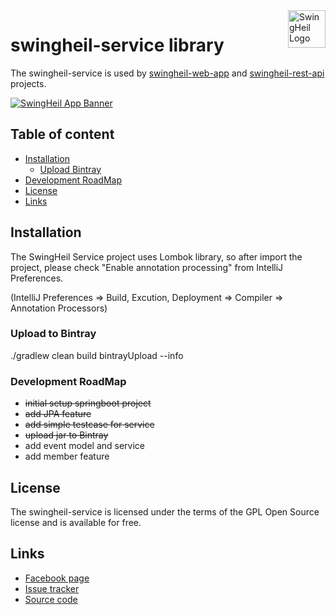 <a href="fb.me/swingheilapp/">
    <img src="https://t1.daumcdn.net/cfile/tistory/99CEF04C5B3066E235" alt="SwingHeil Logo" title="SwingHeil" align="right" height="60" />
</a>

swingheil-service library
======================

The swingheil-service is used by [swingheil-web-app](https://github.com/tomparkpro/swingheil-web-app) and [swingheil-rest-api](https://github.com/tomparkpro/swingheil-rest-api) projects.

[![SwingHeil App Banner](https://t1.daumcdn.net/cfile/tistory/9912074C5B3066E107)](https://github.com/tomparkpro/swingheil-service/)

## Table of content

- [Installation](#installation)
    - [Upload Bintray](#upload-to-bintray)
- [Development RoadMap](#development-roadmap)
- [License](#license)
- [Links](#links)

## Installation

The SwingHeil Service project uses Lombok library, so after import the project, 
please check "Enable annotation processing" from IntelliJ Preferences.

(IntelliJ Preferences => Build, Excution, Deployment => Compiler => Annotation Processors)


### Upload to Bintray

./gradlew clean build bintrayUpload --info


### Development RoadMap

- ~~initial setup springboot project~~
- ~~add JPA feature~~
- ~~add simple testcase for service~~
- ~~upload jar to Bintray~~
- add event model and service
- add member feature

## License

The swingheil-service is licensed under the terms of the GPL Open Source
license and is available for free.

## Links

* [Facebook page](https://www.facebook.com/swingheilapp)
* [Issue tracker](https://github.com/tomparkpro/swingheil-service/issues)
* [Source code](https://github.com/tomparkpro/swingheil-service)

